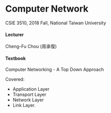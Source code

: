 # Computer Network

CSIE 3510, 2018 Fall, National Taiwan University

#### Lecturer

Cheng-Fu Chou (周承復)

#### Textbook 

Computer Networking - A Top Down Approach

Covered:

- Application Layer
- Transport Layer
- Network Layer
- Link Layer.
